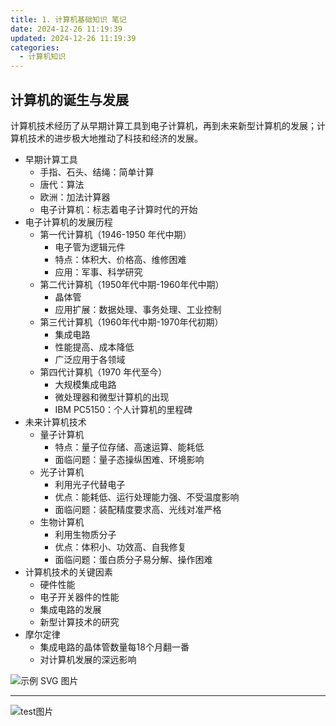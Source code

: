```yaml
---
title: 1. 计算机基础知识 笔记
date: 2024-12-26 11:19:39
updated: 2024-12-26 11:19:39
categories:
  - 计算机知识
---
```


## 计算机的诞生与发展

计算机技术经历了从早期计算工具到电子计算机，再到未来新型计算机的发展；计算机技术的进步极大地推动了科技和经济的发展。

- 早期计算工具
    - 手指、石头、结绳：简单计算
    - 唐代：算法
    - 欧洲：加法计算器
    - 电子计算机：标志着电子计算时代的开始
- 电子计算机的发展历程
    - 第一代计算机（1946-1950 年代中期）
        - 电子管为逻辑元件
        - 特点：体积大、价格高、维修困难
        - 应用：军事、科学研究
    - 第二代计算机（1950年代中期-1960年代中期）
        - 晶体管
        - 应用扩展：数据处理、事务处理、工业控制
    - 第三代计算机（1960年代中期-1970年代初期）
        - 集成电路
        - 性能提高、成本降低
        - 广泛应用于各领域
    - 第四代计算机（1970 年代至今）
        - 大规模集成电路
        - 微处理器和微型计算机的出现
        - IBM PC5150：个人计算机的里程碑
- 未来计算机技术
    - 量子计算机
        - 特点：量子位存储、高速运算、能耗低
        - 面临问题：量子态操纵困难、环境影响
    - 光子计算机
        - 利用光子代替电子
        - 优点：能耗低、运行处理能力强、不受温度影响
        - 面临问题：装配精度要求高、光线对准严格
    - 生物计算机
        - 利用生物质分子
        - 优点：体积小、功效高、自我修复
        - 面临问题：蛋白质分子易分解、操作困难
- 计算机技术的关键因素
    - 硬件性能
    - 电子开关器件的性能
    - 集成电路的发展
    - 新型计算技术的研究
- 摩尔定律
    - 集成电路的晶体管数量每18个月翻一番
    - 对计算机发展的深远影响

<img src="https://jiejian.sourceforge.io/NetDisk/img/uu.svg" alt="示例 SVG 图片" />

- - -

![test图片](https://jiejian.sourceforge.io/NetDisk/img/uu.svg)
